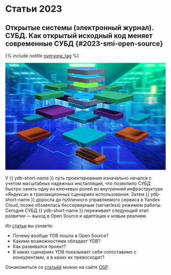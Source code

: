 # Статьи 2023

## Открытые системы (электронный журнал). СУБД. Как открытый исходный код меняет современные СУБД {#2023-smi-open-source}

{% include notitle [overview_tag](../_includes/tags.md#overview) %}

![Как открытый исходный код меняет современные СУБД](./_assets/2023/open-source.jpeg)

У {{ ydb-short-name }} путь проектирования изначально начался с учетом масштабных надежных инсталляций, что позволило СУБД быстро занять одну из ключевых ролей во внутренней инфраструктуре «Яндекса» в транзакционных сценариях использования. Затем {{ ydb-short-name }} доросла до публичного управляемого сервиса в Yandex Cloud, позже обзавелась бессерверным (serverless) режимом работы. Сегодня СУБД {{ ydb-short-name }} переживает следующий этап развития — выход в Open Source и адаптация к новым реалиям.

Из [статьи](https://www.osp.ru/os/2023/02/13057254) вы узнаете:

* Почему вообще YDB пошла в Open Source?
* Какими возможностями обладает YDB?
* Как развивался проект?
* В каких сценариях YDB показывает себя сопоставимо с конкурентами, а в каких их превосходит?

Ознакомиться со [статьёй](https://www.osp.ru/os/2023/02/13057254) можно на сайте [OSP](https://www.osp.ru).